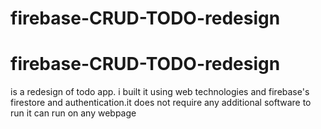 # firebase-CRUD-TODO-redesign
# firebase-CRUD-TODO-redesign
is a redesign of todo app. i built it using web technologies and firebase's firestore and authentication.it does not require any additional software to run it can run on any webpage

